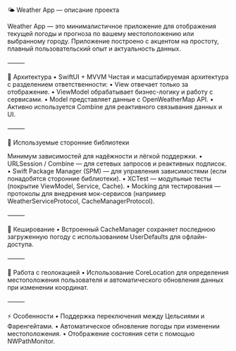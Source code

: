 🌤 Weather App — описание проекта

Weather App — это минималистичное приложение для отображения текущей погоды и прогноза по вашему местоположению или выбранному городу. Приложение построено с акцентом на простоту, плавный пользовательский опыт и актуальность данных.

⸻

🔹 Архитектура
	•	SwiftUI + MVVM
Чистая и масштабируемая архитектура с разделением ответственности:
	•	View отвечает только за отображение.
	•	ViewModel обрабатывает бизнес-логику и работу с сервисами.
	•	Model представляет данные с OpenWeatherMap API.
	•	Активно используется Combine для реактивного связывания данных и UI.

⸻

🧰 Используемые сторонние библиотеки

Минимум зависимостей для надёжности и лёгкой поддержки.
	•	URLSession / Combine — для сетевых запросов и реактивных подписок.
	•	Swift Package Manager (SPM) — для управления зависимостями (если понадобятся сторонние библиотеки).
	•	XCTest — модульные тесты (покрытие ViewModel, Service, Cache).
	•	Mocking для тестирования — протоколы для внедрения мок-сервисов (например WeatherServiceProtocol, CacheManagerProtocol).

⸻

💾 Кеширование
	•	Встроенный CacheManager сохраняет последнюю загруженную погоду с использованием UserDefaults для офлайн-доступа.

⸻

📡 Работа с геолокацией
	•	Использование CoreLocation для определения местоположения пользователя и автоматического обновления данных при изменении координат.

⸻

⚡ Особенности
	•	Поддержка переключения между Цельсиями и Фаренгейтами.
	•	Автоматическое обновление погоды при изменении местоположения.
	•	Отображение состояния сети с помощью NWPathMonitor.
